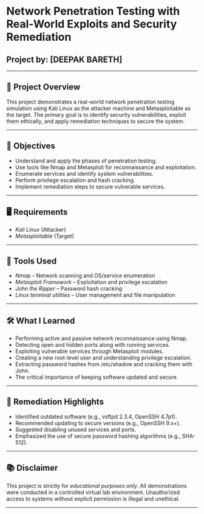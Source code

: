 # Network Penetration Testing with Real-World Exploits and Security Remediation

## Project by: \[DEEPAK BARETH]

---

## 📌 Project Overview

This project demonstrates a real-world network penetration testing simulation using Kali Linux as the attacker machine and Metasploitable as the target. The primary goal is to identify security vulnerabilities, exploit them ethically, and apply remediation techniques to secure the system.

---

## 🎯 Objectives

* Understand and apply the phases of penetration testing.
* Use tools like Nmap and Metasploit for reconnaissance and exploitation.
* Enumerate services and identify system vulnerabilities.
* Perform privilege escalation and hash cracking.
* Implement remediation steps to secure vulnerable services.

---

## 🖥 Requirements

* *Kali Linux* (Attacker)
* *Metasploitable* (Target)

---

## 🧰 Tools Used

* *Nmap* – Network scanning and OS/service enumeration
* *Metasploit Framework* – Exploitation and privilege escalation
* *John the Ripper* – Password hash cracking
* *Linux terminal utilities* – User management and file manipulation

---

## 🛠 What I Learned

* Performing active and passive network reconnaissance using Nmap.
* Detecting open and hidden ports along with running services.
* Exploiting vulnerable services through Metasploit modules.
* Creating a new root-level user and understanding privilege escalation.
* Extracting password hashes from /etc/shadow and cracking them with John.
* The critical importance of keeping software updated and secure.

---

## 🔐 Remediation Highlights

* Identified outdated software (e.g., vsftpd 2.3.4, OpenSSH 4.7p1).
* Recommended updating to secure versions (e.g., OpenSSH 9.x+).
* Suggested disabling unused services and ports.
* Emphasized the use of secure password hashing algorithms (e.g., SHA-512).

---

## 📚 Disclaimer

This project is strictly for *educational purposes only*. All demonstrations were conducted in a controlled virtual lab environment. Unauthorized access to systems without explicit permission is illegal and unethical.

---
